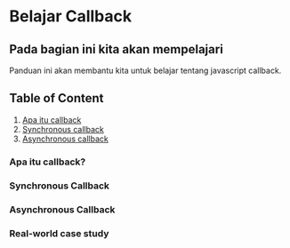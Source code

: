 # Belajar Callback

## Pada bagian ini kita akan mempelajari

Panduan ini akan membantu kita untuk belajar tentang javascript callback.

## Table of Content
1. [Apa itu callback](#apa-itu-callback)
2. [Synchronous callback](#synchronous-callback)
3. [Asynchronous callback](#asynchronous-callback)

### Apa itu callback?

### Synchronous Callback

### Asynchronous Callback

### Real-world case study